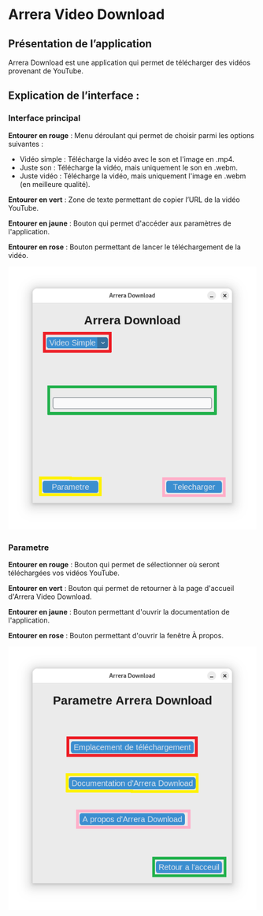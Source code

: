 # Arrera Video Download

## Présentation de l’application

Arrera Download est une application qui permet de télécharger des vidéos provenant de YouTube.

## Explication de l’interface : 

### Interface principal

**Entourer en rouge** : Menu déroulant qui permet de choisir parmi les options suivantes : 
- Vidéo simple : Télécharge la vidéo avec le son et l'image en .mp4.
- Juste son : Télécharge la vidéo, mais uniquement le son en .webm.
- Juste vidéo : Télécharge la vidéo, mais uniquement l'image en .webm (en meilleure qualité).

**Entourer en vert** : Zone de texte permettant de copier l’URL de la vidéo YouTube.

**Entourer en jaune** : Bouton qui permet d'accéder aux paramètres de l'application.

**Entourer en rose** : Bouton permettant de lancer le téléchargement de la vidéo.

![Image Interface](https://github.com/Arrera-Software/Arrera-VideoDownload/blob/main/image/docs/img-gui.png)

### Parametre 

**Entourer en rouge** : Bouton qui permet de sélectionner où seront téléchargées vos vidéos YouTube.

**Entourer en vert** : Bouton qui permet de retourner à la page d'accueil d'Arrera Video Download.

**Entourer en jaune** : Bouton permettant d'ouvrir la documentation de l'application.

**Entourer en rose** : Bouton permettant d'ouvrir la fenêtre À propos.

![Image Parametre](https://github.com/Arrera-Software/Arrera-VideoDownload/blob/main/image/docs/paragui.png?raw=true)